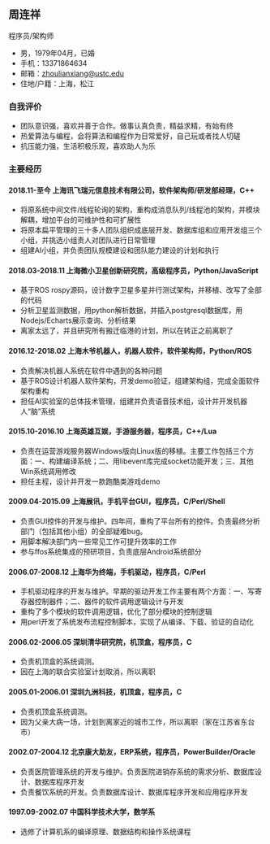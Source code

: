 
## 周连祥

程序员/架构师

* 男，1979年04月，已婚
* 手机：13371864634
* 邮箱：zhoulianxiang@ustc.edu
* 住地/户籍：上海，松江

### 自我评价

* 团队意识强，喜欢并善于合作。做事认真负责，精益求精，有始有终
* 热爱算法与编程，会将算法和编程作为日常爱好，自己玩或者找人切磋
* 抗压能力强，生活积极乐观，喜欢助人为乐

### 主要经历

#### 2018.11-至今 上海讯飞瑞元信息技术有限公司，软件架构师/研发部经理，C++
* 将原系统中间文件/线程轮询的架构，重构成消息队列/线程池的架构，并模块解耦，增加平台的可维护性和可扩展性
* 将原本扁平管理的三十多人团队组织成底层开发、数据库组和应用开发组三个小组，并挑选小组责人对团队进行日常管理
* 组建AI小组，并负责团队规模建设和团队能力建设的计划和执行

#### 2018.03-2018.11 上海微小卫星创新研究院，高级程序员，Python/JavaScript
* 基于ROS rospy源码，设计数字卫星多星并行测试架构，并移植、改写了全部的代码
* 分析卫星监测数据，用python解析数据，并插入postgresql数据库，用Nodejs/Echarts展示查询、分析结果
* 离家太远了，并且研究所有搬迁临港的计划，所以在转正之前离职了

#### 2016.12-2018.02 上海木爷机器人，机器人软件，软件架构师，Python/ROS
* 负责解决机器人系统在软件中遇到的各种问题
* 基于ROS设计机器人软件架构，开发demo验证，组建架构组，完成全面软件架构重构
* 担任AI实验室的总体技术管理，组建并负责语音技术组，设计并开发机器人“脑”系统

#### 2015.10-2016.10 上海英雄互娱，手游服务器，程序员，C++/Lua
* 负责在运营游戏服务器Windows版向Linux版的移植。主要工作包括三个方面：一、构建编译系统；二、用libevent库完成socket功能开发；三、其他Win系统调用修改
* 担任主程，设计并开发一款跑酷类游戏demo

#### 2009.04-2015.09 上海展讯，手机平台GUI，程序员，C/Perl/Shell
* 负责GUI控件的开发与维护。四年间，重构了平台所有的控件。负责最终分析部门（包括其他小组）的全部疑难bug。
* 用脚本解决部门内一些常见工作可提升效率的工作
* 参与ffos系统集成的预研项目，负责底层Android系统部分

#### 2006.07-2008.12 上海华为终端，手机驱动，程序员，C/Perl
* 手机驱动程序的开发与维护。早期的驱动开发工作主要有两个方面：一、写寄存器控制器件；二、器件的软件调用逻辑设计与开发
* 重构了多个模块的软件调用逻辑，优化了部分模块的控制逻辑
* 用perl开发了系统发布流程控制脚本，实现了从编译、下载、验证的自动化

#### 2006.02-2006.05 深圳清华研究院，机顶盒，程序员，C
* 负责机顶盒的系统调测。
* 因在上海的联合实验室计划取消，所以离职

#### 2005.01-2006.01 深圳九洲科技，机顶盒，程序员，C
* 负责机顶盒系统调测。
* 因为父亲大病一场，计划到离家近的城市工作，所以离职（家在江苏省东台市）

#### 2002.07-2004.12 北京康大助友，ERP系统，程序员，PowerBuilder/Oracle
* 负责医院管理系统的开发与维护。负责医院进销存系统的需求分析、数据库设计、数据库程序开发
* 负责餐饮系统的开发。负责数据库设计、数据库程序开发和应用程序开发

#### 1997.09-2002.07 中国科学技术大学，数学系
* 选修了计算机系的编译原理、数据结构和操作系统课程
